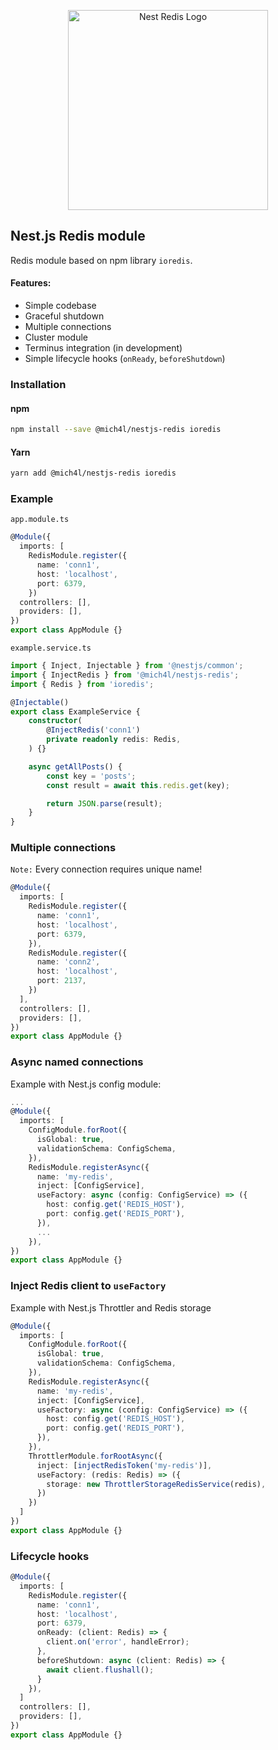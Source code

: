 <p align="center">
  <img src="https://user-images.githubusercontent.com/43048524/136818357-bcc8e3b9-0e28-4a9c-ad3d-e90a6de78713.png" width="320" alt="Nest Redis Logo" />
</p>

## Nest.js Redis module
Redis module based on npm library `ioredis`.

#### Features:
- Simple codebase
- Graceful shutdown
- Multiple connections
- Cluster module
- Terminus integration (in development)
- Simple lifecycle hooks (`onReady`, `beforeShutdown`)

### Installation
#### npm
```bash
npm install --save @mich4l/nestjs-redis ioredis
```

#### Yarn
```bash
yarn add @mich4l/nestjs-redis ioredis
```

### Example
`app.module.ts`
```ts
@Module({
  imports: [
    RedisModule.register({
      name: 'conn1',
      host: 'localhost',
      port: 6379,
    })
  controllers: [],
  providers: [],
})
export class AppModule {}
```

`example.service.ts`
```ts
import { Inject, Injectable } from '@nestjs/common';
import { InjectRedis } from '@mich4l/nestjs-redis';
import { Redis } from 'ioredis';

@Injectable()
export class ExampleService {
    constructor(
        @InjectRedis('conn1')
        private readonly redis: Redis,
    ) {}

    async getAllPosts() {
        const key = 'posts';
        const result = await this.redis.get(key);

        return JSON.parse(result);
    }
}
```

### Multiple connections
`Note:` Every connection requires unique name!
```ts
@Module({
  imports: [
    RedisModule.register({
      name: 'conn1',
      host: 'localhost',
      port: 6379,
    }),
    RedisModule.register({
      name: 'conn2',
      host: 'localhost',
      port: 2137,
    })
  ],
  controllers: [],
  providers: [],
})
export class AppModule {}
```

### Async named connections
Example with Nest.js config module:
```ts
...
@Module({
  imports: [
    ConfigModule.forRoot({
      isGlobal: true,
      validationSchema: ConfigSchema,
    }),
    RedisModule.registerAsync({
      name: 'my-redis',
      inject: [ConfigService],
      useFactory: async (config: ConfigService) => ({
        host: config.get('REDIS_HOST'),
        port: config.get('REDIS_PORT'),
      }),
      ...
    }),
})
export class AppModule {}
```

### Inject Redis client to `useFactory`
Example with Nest.js Throttler and Redis storage
```ts
@Module({
  imports: [
    ConfigModule.forRoot({
      isGlobal: true,
      validationSchema: ConfigSchema,
    }),
    RedisModule.registerAsync({
      name: 'my-redis',
      inject: [ConfigService],
      useFactory: async (config: ConfigService) => ({
        host: config.get('REDIS_HOST'),
        port: config.get('REDIS_PORT'),
      }),
    }),
    ThrottlerModule.forRootAsync({
      inject: [injectRedisToken('my-redis')],
      useFactory: (redis: Redis) => ({
        storage: new ThrottlerStorageRedisService(redis),
      })
    })
  ]
})
export class AppModule {}
```


### Lifecycle hooks
```ts
@Module({
  imports: [
    RedisModule.register({
      name: 'conn1',
      host: 'localhost',
      port: 6379,
      onReady: (client: Redis) => {
        client.on('error', handleError);
      },
      beforeShutdown: async (client: Redis) => {
        await client.flushall();
      }
    }),
  ]
  controllers: [],
  providers: [],
})
export class AppModule {}
```
